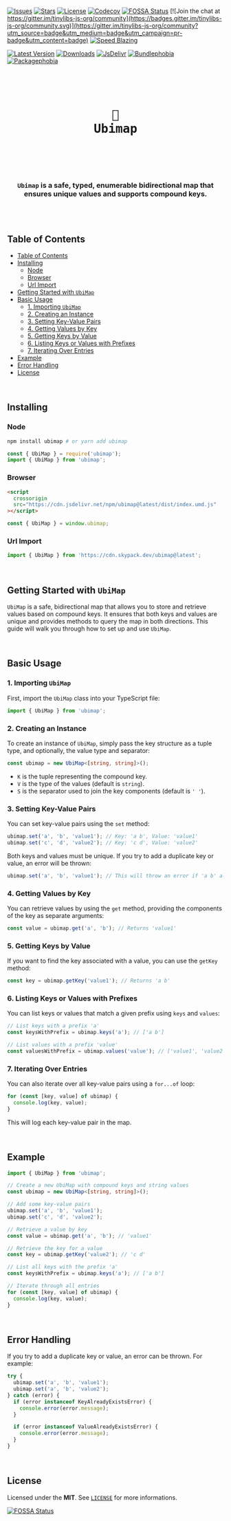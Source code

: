 <br />

[![Issues](https://img.shields.io/github/issues/arthurfiorette/tinylibs?logo=github&label=Issues)](https://github.com/arthurfiorette/tinylibs/issues)
[![Stars](https://img.shields.io/github/stars/arthurfiorette/tinylibs?logo=github&label=Stars)](https://github.com/arthurfiorette/tinylibs/stargazers)
[![License](https://img.shields.io/github/license/arthurfiorette/tinylibs?logo=githu&label=License)](https://github.com/arthurfiorette/tinylibs/blob/main/LICENSE)
[![Codecov](https://codecov.io/gh/arthurfiorette/tinylibs/branch/main/graph/badge.svg?token=ML0KGCU0VM)](https://codecov.io/gh/arthurfiorette/tinylibs)
[![FOSSA Status](https://app.fossa.com/api/projects/git%2Bgithub.com%2Farthurfiorette%2Ftinylibs.svg?type=shield)](https://app.fossa.com/projects/git%2Bgithub.com%2Farthurfiorette%2Ftinylibs?ref=badge_shield)
[![Join the chat at https://gitter.im/tinylibs-js-org/community](https://badges.gitter.im/tinylibs-js-org/community.svg)](https://gitter.im/tinylibs-js-org/community?utm_source=badge&utm_medium=badge&utm_campaign=pr-badge&utm_content=badge)
[![Speed Blazing](https://img.shields.io/badge/speed-blazing%20%F0%9F%94%A5-brightgreen.svg)](https://twitter.com/acdlite/status/974390255393505280)

[![Latest Version](https://img.shields.io/npm/v/ubimap)](https://www.npmjs.com/package/ubimap)
[![Downloads](https://img.shields.io/npm/dw/ubimap)](https://www.npmjs.com/package/ubimap)
[![JsDelivr](https://data.jsdelivr.com/v1/package/npm/ubimap/badge?style=rounded)](https://www.jsdelivr.com/package/npm/ubimap)
[![Bundlephobia](https://img.shields.io/bundlephobia/minzip/ubimap/latest?style=flat)](https://bundlephobia.com/package/ubimap@latest)
[![Packagephobia](https://packagephobia.com/badge?p=ubimap@latest)](https://packagephobia.com/result?p=ubimap@latest)

<br />

<div align="center">
  <pre>
  <h1>🏃<br />Ubimap</h1>
  </pre>
  <br />
</div>

<h3 align="center">
  <code>Ubimap</code> is a safe, typed, enumerable bidirectional map that ensures unique values and supports compound keys.
  <br />
  <br />
</h3>

<br />

## Table of Contents

- [Table of Contents](#table-of-contents)
- [Installing](#installing)
  - [Node](#node)
  - [Browser](#browser)
  - [Url Import](#url-import)
- [Getting Started with `UbiMap`](#getting-started-with-ubimap)
- [Basic Usage](#basic-usage)
  - [1. Importing `UbiMap`](#1-importing-ubimap)
  - [2. Creating an Instance](#2-creating-an-instance)
  - [3. Setting Key-Value Pairs](#3-setting-key-value-pairs)
  - [4. Getting Values by Key](#4-getting-values-by-key)
  - [5. Getting Keys by Value](#5-getting-keys-by-value)
  - [6. Listing Keys or Values with Prefixes](#6-listing-keys-or-values-with-prefixes)
  - [7. Iterating Over Entries](#7-iterating-over-entries)
- [Example](#example)
- [Error Handling](#error-handling)
- [License](#license)

<br />

## Installing

### Node

```sh
npm install ubimap # or yarn add ubimap
```

```js
const { UbiMap } = require('ubimap');
import { UbiMap } from 'ubimap';
```

### Browser

```html
<script
  crossorigin
  src="https://cdn.jsdelivr.net/npm/ubimap@latest/dist/index.umd.js"
></script>
```

```js
const { UbiMap } = window.ubimap;
```

### Url Import

```ts
import { UbiMap } from 'https://cdn.skypack.dev/ubimap@latest';
```

<br />

## Getting Started with `UbiMap`

`UbiMap` is a safe, bidirectional map that allows you to store and retrieve values based
on compound keys. It ensures that both keys and values are unique and provides methods to
query the map in both directions. This guide will walk you through how to set up and use
`UbiMap`.

<br />

## Basic Usage

### 1. Importing `UbiMap`

First, import the `UbiMap` class into your TypeScript file:

```ts
import { UbiMap } from 'ubimap';
```

### 2. Creating an Instance

To create an instance of `UbiMap`, simply pass the key structure as a tuple type, and
optionally, the value type and separator:

```ts
const ubimap = new UbiMap<[string, string]>();
```

- `K` is the tuple representing the compound key.
- `V` is the type of the values (default is `string`).
- `S` is the separator used to join the key components (default is `' '`).

### 3. Setting Key-Value Pairs

You can set key-value pairs using the `set` method:

```ts
ubimap.set('a', 'b', 'value1'); // Key: 'a b', Value: 'value1'
ubimap.set('c', 'd', 'value2'); // Key: 'c d', Value: 'value2'
```

Both keys and values must be unique. If you try to add a duplicate key or value, an error
will be thrown:

```ts
ubimap.set('a', 'b', 'value1'); // This will throw an error if 'a b' already exists.
```

### 4. Getting Values by Key

You can retrieve values by using the `get` method, providing the components of the key as
separate arguments:

```ts
const value = ubimap.get('a', 'b'); // Returns 'value1'
```

### 5. Getting Keys by Value

If you want to find the key associated with a value, you can use the `getKey` method:

```ts
const key = ubimap.getKey('value1'); // Returns 'a b'
```

### 6. Listing Keys or Values with Prefixes

You can list keys or values that match a given prefix using `keys` and `values`:

```ts
// List keys with a prefix 'a'
const keysWithPrefix = ubimap.keys('a'); // ['a b']

// List values with a prefix 'value'
const valuesWithPrefix = ubimap.values('value'); // ['value1', 'value2']
```

### 7. Iterating Over Entries

You can also iterate over all key-value pairs using a `for...of` loop:

```ts
for (const [key, value] of ubimap) {
  console.log(key, value);
}
```

This will log each key-value pair in the map.

<br />

## Example

```ts
import { UbiMap } from 'ubimap';

// Create a new UbiMap with compound keys and string values
const ubimap = new UbiMap<[string, string]>();

// Add some key-value pairs
ubimap.set('a', 'b', 'value1');
ubimap.set('c', 'd', 'value2');

// Retrieve a value by key
const value = ubimap.get('a', 'b'); // 'value1'

// Retrieve the key for a value
const key = ubimap.getKey('value2'); // 'c d'

// List all keys with the prefix 'a'
const keysWithPrefix = ubimap.keys('a'); // ['a b']

// Iterate through all entries
for (const [key, value] of ubimap) {
  console.log(key, value);
}
```

<br />

## Error Handling

If you try to add a duplicate key or value, an error can be thrown. For example:

```ts
try {
  ubimap.set('a', 'b', 'value1');
  ubimap.set('a', 'b', 'value2');
} catch (error) {
  if (error instanceof KeyAlreadyExistsError) {
    console.error(error.message);
  }

  if (error instanceof ValueAlreadyExistsError) {
    console.error(error.message);
  }
}
```

<br />

## License

Licensed under the **MIT**. See [`LICENSE`](LICENSE) for more informations.

[![FOSSA Status](https://app.fossa.com/api/projects/git%2Bgithub.com%2Farthurfiorette%2Ftinylibs.svg?type=small)](https://app.fossa.com/projects/git%2Bgithub.com%2Farthurfiorette%2Ftinylibs?ref=badge_small)

<br />
